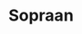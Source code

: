 ---
title: "Sopraan"
layout: scroll
url: /sopraan
folder: /content-sopraan
# Striking header background image, Ideal images are homogenous around the centre and contrasting to the text. Non-ideal images can use `title_guard`
# header_image: "/images/others/opera.jpg"
# Optional header logo. CSS: `#blog-logo`, with max-height defined, optimize to prevent scaling
header_logo: "/images/circle_zang1.png"


# Headers are safeHTML, you can use HTML tags such as b,i,u,br
header_headline: "Sopraan"
header_subheadline: "<b>Annelies Buyssens</b>"
---
